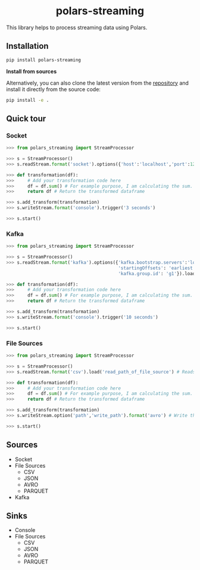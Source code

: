 <div align="center">

# polars-streaming

<div align="left">

This library helps to process streaming data using Polars.

## Installation
```bash
pip install polars-streaming
```
**Install from sources**

Alternatively, you can also clone the latest version from the [repository](https://github.com/VinishUchiha/polars-streaming) and install it directly from the source code:

```bash
pip install -e .
```

## Quick tour
### Socket
```python
>>> from polars_streaming import StreamProcessor

>>> s = StreamProcessor()
>>> s.readStream.format('socket').options({'host':'localhost','port':12345}).load()

>>> def transformation(df):
>>>     # Add your transformation code here
>>>     df = df.sum() # For example purpose, I am calculating the sum.
>>>     return df # Return the transformed dataframe

>>> s.add_transform(transformation)
>>> s.writeStream.format('console').trigger('3 seconds')

>>> s.start()
```
### Kafka
```python
>>> from polars_streaming import StreamProcessor

>>> s = StreamProcessor()
>>> s.readStream.format('kafka').options({'kafka.bootstrap.servers':'localhost','subscribe': 'topic_name',
                                          'startingOffsets': 'earliest',
                                          'kafka.group.id': 'g1'}).load()

>>> def transformation(df):
>>>     # Add your transformation code here
>>>     df = df.sum() # For example purpose, I am calculating the sum.
>>>     return df # Return the transformed dataframe

>>> s.add_transform(transformation)
>>> s.writeStream.format('console').trigger('10 seconds')

>>> s.start()
```
### File Sources
```python
>>> from polars_streaming import StreamProcessor

>>> s = StreamProcessor()
>>> s.readStream.format('csv').load('read_path_of_file_source') # Reads the csv file from the path once it is created

>>> def transformation(df):
>>>     # Add your transformation code here
>>>     df = df.sum() # For example purpose, I am calculating the sum.
>>>     return df # Return the transformed dataframe

>>> s.add_transform(transformation)
>>> s.writeStream.option('path','write_path').format('avro') # Write the processed data to the write path in avro format

>>> s.start()
```
## Sources
- Socket
- File Sources
  - CSV
  - JSON
  - AVRO
  - PARQUET
- Kafka

## Sinks
- Console
- File Sources
  - CSV
  - JSON
  - AVRO
  - PARQUET
